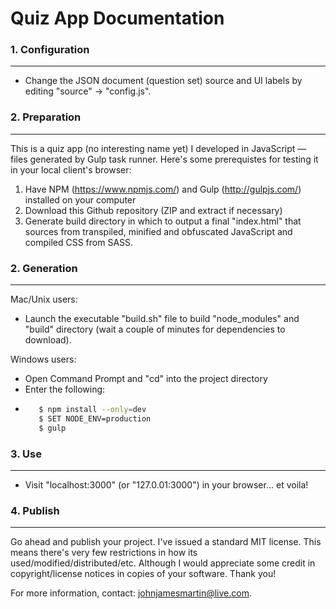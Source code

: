 # Quiz App Documentation

### 1. Configuration
----
  - Change the JSON document (question set) source and UI labels by editing "source" -> "config.js".

### 2. Preparation
----
This is a quiz app (no interesting name yet) I developed in JavaScript — files generated by Gulp task runner. Here's some prerequistes for testing it in your local client's browser:

1. Have NPM (https://www.npmjs.com/) and Gulp (http://gulpjs.com/) installed on your computer
2. Download this Github repository (ZIP and extract if necessary)
3. Generate build directory in which to output a final "index.html" that sources from transpiled, minified and obfuscated JavaScript and compiled CSS from SASS.

### 2. Generation
----
 Mac/Unix users:
  - Launch the executable "build.sh" file to build "node_modules" and "build" directory (wait a couple of minutes for dependencies to download).
 
 Windows users:
   - Open Command Prompt and "cd" into the project directory
   - Enter the following:
   - ```sh
        $ npm install --only=dev
        $ SET NODE_ENV=production
        $ gulp
        ```

### 3. Use
----
  - Visit "localhost:3000" (or "127.0.01:3000") in your browser... et voila!


### 4. Publish

----


Go ahead and publish your project. I've issued a standard MIT license. This means there's very few restrictions in how its used/modified/distributed/etc. Although I would appreciate some credit in copyright/license notices in copies of your software. Thank you!

For more information, contact: johnjamesmartin@live.com.
